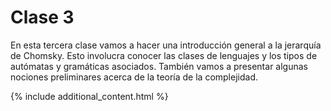 # Clase 3

En esta tercera clase vamos a hacer una introducción general a la jerarquía de Chomsky. Esto involucra conocer las clases de lenguajes y los tipos de autómatas y gramáticas asociados. También vamos a presentar algunas nociones preliminares acerca de la teoría de la complejidad.

{% include additional_content.html %}
